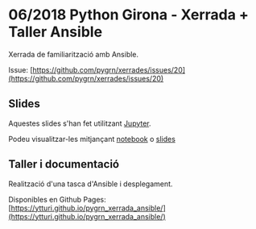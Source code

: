 # 06/2018 Python Girona - Xerrada + Taller Ansible

Xerrada de familiarització amb Ansible.

Issue: [https://github.com/pygrn/xerrades/issues/20](https://github.com/pygrn/xerrades/issues/20)

## Slides

Aquestes slides s'han fet utilitzant [Jupyter](http://jupyter.org).

Podeu visualitzar-les mitjançant [notebook](http://nbviewer.jupyter.org/github/ytturi/pygrn_xerrada_ansible/blob/master/slides/slideshow.ipynb)
 o [slides](http://nbviewer.jupyter.org/format/slides/github/ytturi/pygrn_xerrada_ansible/blob/master/slides/slideshow.ipynb#/)

## Taller i documentació

Realització d'una tasca d'Ansible i desplegament.

Disponibles en Github Pages: [https://ytturi.github.io/pygrn_xerrada_ansible/](https://ytturi.github.io/pygrn_xerrada_ansible/)
